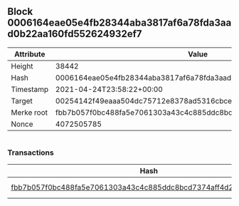## Block 0006164eae05e4fb28344aba3817af6a78fda3aad0b22aa160fd552624932ef7

Attribute | Value
--- | ---
Height | 38442
Hash | 0006164eae05e4fb28344aba3817af6a78fda3aad0b22aa160fd552624932ef7
Timestamp | 2021-04-24T23:58:22+00:00
Target | 00254142f49eaaa504dc75712e8378ad5316cbcead634704b3734b6271167cc4
Merke root | fbb7b057f0bc488fa5e7061303a43c4c885ddc8bcd7374aff4d2a84ba65e4654
Nonce | 4072505785

```

```

### Transactions

Hash | Amount
--- | ---
[fbb7b057f0bc488fa5e7061303a43c4c885ddc8bcd7374aff4d2a84ba65e4654](fbb7b057f0bc488fa5e7061303a43c4c885ddc8bcd7374aff4d2a84ba65e4654.md) | 10.00000000 SKEPTI 
